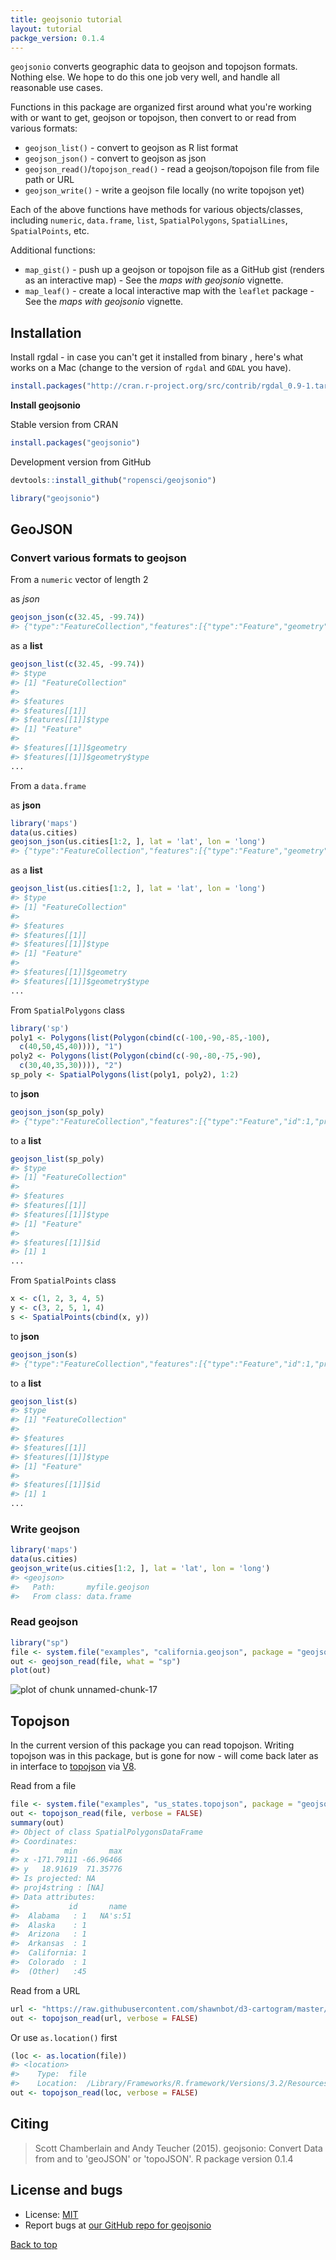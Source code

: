 ```yaml
---
title: geojsonio tutorial
layout: tutorial
packge_version: 0.1.4
---
```




`geojsonio` converts geographic data to geojson and topojson formats. Nothing else. We hope to do this one job very well, and handle all reasonable use cases.

Functions in this package are organized first around what you're working with or want to get, geojson or topojson, then convert to or read from various formats:

* `geojson_list()` - convert to geojson as R list format
* `geojson_json()` - convert to geojson as json
* `geojson_read()`/`topojson_read()` - read a geojson/topojson file from file path or URL
* `geojson_write()` - write a geojson file locally (no write topojson yet)

Each of the above functions have methods for various objects/classes, including `numeric`, `data.frame`, `list`, `SpatialPolygons`, `SpatialLines`, `SpatialPoints`, etc.

Additional functions:

* `map_gist()` - push up a geojson or topojson file as a GitHub gist (renders as an interactive map) - See the _maps with geojsonio_ vignette.
* `map_leaf()` - create a local interactive map with the `leaflet` package - See the _maps with geojsonio_ vignette.

<section id="installation">

## Installation

Install rgdal - in case you can't get it installed from binary , here's what works on a Mac (change to the version of `rgdal` and `GDAL` you have).


```r
install.packages("http://cran.r-project.org/src/contrib/rgdal_0.9-1.tar.gz", repos = NULL, type="source", configure.args = "--with-gdal-config=/Library/Frameworks/GDAL.framework/Versions/1.11/unix/bin/gdal-config --with-proj-include=/Library/Frameworks/PROJ.framework/unix/include --with-proj-lib=/Library/Frameworks/PROJ.framework/unix/lib")
```

__Install geojsonio__

Stable version from CRAN


```r
install.packages("geojsonio")
```

Development version from GitHub


```r
devtools::install_github("ropensci/geojsonio")
```


```r
library("geojsonio")
```

<section id="usage">

## GeoJSON

### Convert various formats to geojson

From a `numeric` vector of length 2

as _json_


```r
geojson_json(c(32.45, -99.74))
#> {"type":"FeatureCollection","features":[{"type":"Feature","geometry":{"type":"Point","coordinates":[32.45,-99.74]},"properties":{}}]}
```

as a __list__


```r
geojson_list(c(32.45, -99.74))
#> $type
#> [1] "FeatureCollection"
#> 
#> $features
#> $features[[1]]
#> $features[[1]]$type
#> [1] "Feature"
#> 
#> $features[[1]]$geometry
#> $features[[1]]$geometry$type
...
```

From a `data.frame`

as __json__


```r
library('maps')
data(us.cities)
geojson_json(us.cities[1:2, ], lat = 'lat', lon = 'long')
#> {"type":"FeatureCollection","features":[{"type":"Feature","geometry":{"type":"Point","coordinates":[-99.74,32.45]},"properties":{"name":"Abilene TX","country.etc":"TX","pop":"113888","capital":"0"}},{"type":"Feature","geometry":{"type":"Point","coordinates":[-81.52,41.08]},"properties":{"name":"Akron OH","country.etc":"OH","pop":"206634","capital":"0"}}]}
```

as a __list__


```r
geojson_list(us.cities[1:2, ], lat = 'lat', lon = 'long')
#> $type
#> [1] "FeatureCollection"
#> 
#> $features
#> $features[[1]]
#> $features[[1]]$type
#> [1] "Feature"
#> 
#> $features[[1]]$geometry
#> $features[[1]]$geometry$type
...
```

From `SpatialPolygons` class


```r
library('sp')
poly1 <- Polygons(list(Polygon(cbind(c(-100,-90,-85,-100),
  c(40,50,45,40)))), "1")
poly2 <- Polygons(list(Polygon(cbind(c(-90,-80,-75,-90),
  c(30,40,35,30)))), "2")
sp_poly <- SpatialPolygons(list(poly1, poly2), 1:2)
```

to __json__


```r
geojson_json(sp_poly)
#> {"type":"FeatureCollection","features":[{"type":"Feature","id":1,"properties":{"dummy":0},"geometry":{"type":"Polygon","coordinates":[[[-100,40],[-90,50],[-85,45],[-100,40]]]}},{"type":"Feature","id":2,"properties":{"dummy":0},"geometry":{"type":"Polygon","coordinates":[[[-90,30],[-80,40],[-75,35],[-90,30]]]}}]}
```

to a __list__


```r
geojson_list(sp_poly)
#> $type
#> [1] "FeatureCollection"
#> 
#> $features
#> $features[[1]]
#> $features[[1]]$type
#> [1] "Feature"
#> 
#> $features[[1]]$id
#> [1] 1
...
```

From `SpatialPoints` class


```r
x <- c(1, 2, 3, 4, 5)
y <- c(3, 2, 5, 1, 4)
s <- SpatialPoints(cbind(x, y))
```

to __json__


```r
geojson_json(s)
#> {"type":"FeatureCollection","features":[{"type":"Feature","id":1,"properties":{"dat":1},"geometry":{"type":"Point","coordinates":[1,3]}},{"type":"Feature","id":2,"properties":{"dat":2},"geometry":{"type":"Point","coordinates":[2,2]}},{"type":"Feature","id":3,"properties":{"dat":3},"geometry":{"type":"Point","coordinates":[3,5]}},{"type":"Feature","id":4,"properties":{"dat":4},"geometry":{"type":"Point","coordinates":[4,1]}},{"type":"Feature","id":5,"properties":{"dat":5},"geometry":{"type":"Point","coordinates":[5,4]}}]}
```

to a __list__


```r
geojson_list(s)
#> $type
#> [1] "FeatureCollection"
#> 
#> $features
#> $features[[1]]
#> $features[[1]]$type
#> [1] "Feature"
#> 
#> $features[[1]]$id
#> [1] 1
...
```

### Write geojson


```r
library('maps')
data(us.cities)
geojson_write(us.cities[1:2, ], lat = 'lat', lon = 'long')
#> <geojson>
#>   Path:       myfile.geojson
#>   From class: data.frame
```

### Read geojson


```r
library("sp")
file <- system.file("examples", "california.geojson", package = "geojsonio")
out <- geojson_read(file, what = "sp")
plot(out)
```

![plot of chunk unnamed-chunk-17](../assets/tutorial-images/geojsonio/unnamed-chunk-17-1.png) 

## Topojson

In the current version of this package you can read topojson. Writing topojson was in this package, but is gone for now - will come back later as in interface to [topojson](https://github.com/mbostock/topojson) via [V8](https://github.com/jeroenooms/V8).

Read from a file


```r
file <- system.file("examples", "us_states.topojson", package = "geojsonio")
out <- topojson_read(file, verbose = FALSE)
summary(out)
#> Object of class SpatialPolygonsDataFrame
#> Coordinates:
#>          min       max
#> x -171.79111 -66.96466
#> y   18.91619  71.35776
#> Is projected: NA 
#> proj4string : [NA]
#> Data attributes:
#>           id       name   
#>  Alabama   : 1   NA's:51  
#>  Alaska    : 1            
#>  Arizona   : 1            
#>  Arkansas  : 1            
#>  California: 1            
#>  Colorado  : 1            
#>  (Other)   :45
```

Read from a URL


```r
url <- "https://raw.githubusercontent.com/shawnbot/d3-cartogram/master/data/us-states.topojson"
out <- topojson_read(url, verbose = FALSE)
```

Or use `as.location()` first


```r
(loc <- as.location(file))
#> <location> 
#>    Type:  file 
#>    Location:  /Library/Frameworks/R.framework/Versions/3.2/Resources/library/geojsonio/examples/us_states.topojson
out <- topojson_read(loc, verbose = FALSE)
```


<section id="citing">

## Citing

> Scott Chamberlain and Andy Teucher (2015). geojsonio: Convert Data from and to 'geoJSON' or 'topoJSON'. R package version 0.1.4



<section id="license_bugs">

## License and bugs

* License: [MIT](http://opensource.org/licenses/MIT)
* Report bugs at [our GitHub repo for geojsonio](https://github.com/ropensci/geojsonio/issues?state=open)


[Back to top](#top)
